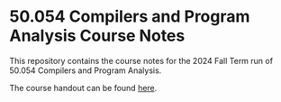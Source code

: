 # 50.054 Compilers and Program Analysis Course Notes

This repository contains the course notes for the 2024 Fall Term run of 50.054 Compilers and Program Analysis.

The course handout can be found [here](./docs/notes/handout.md).
